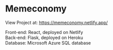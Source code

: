# Memeconomy 

View Project at: https://memeconomy.netlify.app/   

Front-end: React, deployed on Netlify \
Back-end: Flask, deployed on Heroku  \
Database: Microsoft Azure SQL database  
